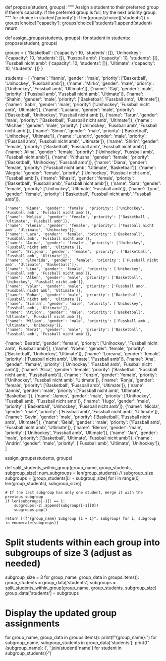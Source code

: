 
def propose(student, groups):
    """
    Assign a student to their preferred group if there's capacity.
    If the preferred group is full, try the next priority group.
    """
    for choice in student['priority']:
        if len(groups[choice]['students']) < groups[choice]['capacity']:
            groups[choice]['students'].append(student)
            return

def assign_groups(students, groups):
    for student in students:
        propose(student, groups)


groups = {
    'Basketball': {'capacity': 10, 'students': []},
    'Unihockey': {'capacity': 10, 'students': []},
    'Fussball amb': {'capacity': 10, 'students': []},
    'Fussball nicht amb': {'capacity': 10, 'students': []},
    'Ultimate': {'capacity': 10, 'students': []}
}


students = [
     {'name': 'Yannis', 'gender': 'male', 'priority': ['Basketball', 'Unihockey', 'Fussball amb']},
    {'name': 'Mirko', 'gender': 'male', 'priority': ['Unihockey', 'Fussball amb', 'Ultimate']},
    {'name': 'Gaji', 'gender': 'male', 'priority': ['Fussball amb', 'Fussball nicht amb', 'Ultimate']},
    {'name': 'Shahin', 'gender': 'male', 'priority': ['Basketball', 'Fussball amb', 'Ultimate']},
    {'name': 'Sabri', 'gender': 'male', 'priority': ['Unihockey', 'Fussball nicht amb', 'Ultimate']},
    {'name': 'Luciano', 'gender': 'male', 'priority': ['Basketball', 'Unihockey', 'Fussball nicht amb']},
    {'name': 'Tarun', 'gender': 'male', 'priority': ['Basketball', 'Fussball nicht amb', 'Ultimate']},
    {'name': 'Michael', 'gender': 'male', 'priority': ['Unihockey', 'Fussball amb', 'Fussball nicht amb']},
    {'name': 'Simon', 'gender': 'male', 'priority': ['Basketball', 'Unihockey', 'Ultimate']},
    {'name': 'Lendrit', 'gender': 'male', 'priority': ['Fussball amb', 'Fussball nicht amb', 'Ultimate']},
    {'name': 'Shirin', 'gender': 'female', 'priority': ['Basketball', 'Fussball amb', 'Fussball nicht amb']},
    {'name': 'Alina', 'gender': 'female', 'priority': ['Unihockey', 'Fussball amb', 'Fussball nicht amb']},
    {'name': 'Nithusha', 'gender': 'female', 'priority': ['Basketball', 'Unihockey', 'Fussball amb']},
    {'name': 'Diana', 'gender': 'female', 'priority': ['Fussball nicht amb', 'Ultimate', 'Basketball']},
    {'name': 'Alegria', 'gender': 'female', 'priority': ['Unihockey', 'Fussball nicht amb', 'Fussball amb']},
    {'name': 'Nhaslit', 'gender': 'female', 'priority': ['Basketball', 'Fussball amb', 'Fussball nicht amb']},
    {'name': 'Sara', 'gender': 'female', 'priority': ['Unihockey', 'Ultimate', 'Fussball amb']},
    {'name': 'Lynn', 'gender': 'female', 'priority': ['Basketball', 'Fussball nicht amb', 'Fussball amb']},

    {'name': 'Riana', 'gender': 'female', 'priority': ['Unihockey', 'Fussball amb', 'Fussball nicht amb']},
    {'name': 'Melisa', 'gender': 'female', 'priority': ['Basketball', 'Ultimate', 'Fussball amb']},
    {'name': 'Ylenia', 'gender': 'female', 'priority': ['Fussball nicht amb', 'Ultimate', 'Unihockey']},
    {'name': 'Lara', 'gender': 'female', 'priority': ['Basketball', 'Fussball amb', 'Fussball nicht amb']},
    {'name': 'Amina', 'gender': 'female', 'priority': ['Unihockey', 'Fussball nicht amb', 'Ultimate']},
    {'name': 'Erijona', 'gender': 'female', 'priority': ['Basketball', 'Fussball amb', 'Ultimate']},
    {'name': 'Elmerida', 'gender': 'female', 'priority': ['Fussball nicht amb', 'Ultimate', 'Basketball']},
    {'name': 'Lina', 'gender': 'female', 'priority': ['Unihockey', 'Fussball amb', 'Fussball nicht amb']},
    {'name': 'Alken', 'gender': 'male', 'priority': ['Basketball', 'Unihockey', 'Fussball nicht amb']},
    {'name': 'Valan', 'gender': 'male', 'priority': ['Fussball amb', 'Fussball nicht amb', 'Ultimate']},
    {'name': 'Rohan', 'gender': 'male', 'priority': ['Basketball', 'Fussball nicht amb', 'Ultimate']},
    {'name': 'Simran', 'gender': 'male', 'priority': ['Unihockey', 'Fussball amb', 'Ultimate']},
    {'name': 'Arijon', 'gender': 'male', 'priority': ['Basketball', 'Ultimate', 'Fussball nicht amb']},
    {'name': 'Wiliam', 'gender': 'male', 'priority': ['Fussball amb', 'Ultimate', 'Unihockey']},
    {'name': 'Berat', 'gender': 'male', 'priority': ['Basketball', 'Fussball amb', 'Fussball nicht amb']},
 
   {'name': 'Beatriz', 'gender': 'female', 'priority': ['Unihockey', 'Fussball nicht amb', 'Fussball amb']},
   {'name': 'Noémi', 'gender': 'female', 'priority': ['Basketball', 'Unihockey', 'Ultimate']},
   {'name': 'Loreana', 'gender': 'female', 'priority': ['Fussball nicht amb', 'Ultimate', 'Fussball amb']},
   {'name': 'Ana', 'gender': 'female', 'priority': ['Unihockey', 'Fussball amb', 'Fussball nicht amb']},
   {'name': 'Alica', 'gender': 'female', 'priority': ['Basketball', 'Fussball nicht amb', 'Fussball amb']},
   {'name': 'Tenzin', 'gender': 'female', 'priority': ['Unihockey', 'Fussball nicht amb', 'Ultimate']},
   {'name': 'Ronja', 'gender': 'female', 'priority': ['Basketball', 'Fussball amb', 'Ultimate']},
   {'name': 'Jannis', 'gender': 'male', 'priority': ['Fussball nicht amb', 'Ultimate', 'Basketball']},
   {'name': 'James', 'gender': 'male', 'priority': ['Unihockey', 'Fussball amb', 'Fussball nicht amb']},
   {'name': 'Hugo', 'gender': 'male', 'priority': ['Basketball', 'Unihockey', 'Fussball nicht amb']},
   {'name': 'Nicola', 'gender': 'male', 'priority': ['Fussball amb', 'Fussball nicht amb', 'Ultimate']},
   {'name': 'Gevin', 'gender': 'male', 'priority': ['Basketball', 'Fussball nicht amb', 'Ultimate']},
   {'name': 'Belal', 'gender': 'male', 'priority': ['Fussball amb', 'Fussball nicht amb', 'Ultimate']},
   {'name': 'Bleron', 'gender': 'male', 'priority': ['Unihockey', 'Fussball amb', 'Ultimate']},
   {'name': 'Jan', 'gender': 'male', 'priority': ['Basketball', 'Ultimate', 'Fussball nicht amb']},
   {'name': 'Andrin', 'gender': 'male', 'priority': ['Fussball amb', 'Ultimate', 'Unihockey']},
]


assign_groups(students, groups)


def split_students_within_group(group_name, group_students, subgroup_size):
    num_subgroups = len(group_students) // subgroup_size
    subgroups = [group_students[i:i + subgroup_size] for i in range(0, len(group_students), subgroup_size)]

    # If the last subgroup has only one student, merge it with the previous subgroup
    if len(subgroups[-1]) == 1:
        subgroups[-2].append(subgroups[-1][0])
        subgroups.pop()

    return [(f"{group_name} Subgroup {i + 1}", subgroup) for i, subgroup in enumerate(subgroups)]

# Split students within each group into subgroups of size 3 (adjust as needed)
subgroup_size = 3
for group_name, group_data in groups.items():
    group_students = group_data['students']
    subgroups = split_students_within_group(group_name, group_students, subgroup_size)
    group_data['students'] = subgroups

# Display the updated group assignments
for group_name, group_data in groups.items():
    print(f"{group_name}:")
    for subgroup_name, subgroup_students in group_data['students']:
        print(f"  {subgroup_name}: {', '.join(student['name'] for student in subgroup_students)}")
